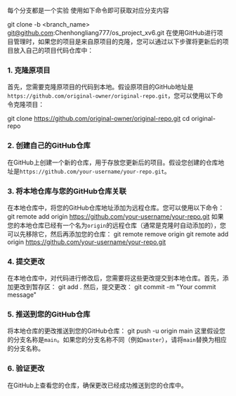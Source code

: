 每个分支都是一个实验 使用如下命令即可获取对应分支内容

git clone -b <branch_name> git@github.com:Chenhongliang777/os_project_xv6.git
在使用GitHub进行项目管理时，如果您的项目是来自原项目的克隆，您可以通过以下步骤将更新后的项目放入自己的项目代码仓库中：

### 1. **克隆原项目**
首先，您需要克隆原项目的代码到本地。假设原项目的GitHub地址是`https://github.com/original-owner/original-repo.git`，您可以使用以下命令克隆项目：

git clone https://github.com/original-owner/original-repo.git
cd original-repo

### 2. **创建自己的GitHub仓库**
在GitHub上创建一个新的仓库，用于存放您更新后的项目。假设您创建的仓库地址是`https://github.com/your-username/your-repo.git`。

### 3. **将本地仓库与您的GitHub仓库关联**
在本地仓库中，将您的GitHub仓库地址添加为远程仓库。您可以使用以下命令：
git remote add origin https://github.com/your-username/your-repo.git
如果您的本地仓库已经有一个名为`origin`的远程仓库（通常是克隆时自动添加的），您可以先移除它，然后再添加您的仓库：
git remote remove origin
git remote add origin https://github.com/your-username/your-repo.git

### 4. **提交更改**
在本地仓库中，对代码进行修改后，您需要将这些更改提交到本地仓库。首先，添加更改到暂存区：
git add .
然后，提交更改：
git commit -m "Your commit message"

### 5. **推送到您的GitHub仓库**
将本地仓库的更改推送到您的GitHub仓库：
git push -u origin main
这里假设您的分支名称是`main`。如果您的分支名称不同（例如`master`），请将`main`替换为相应的分支名称。

### 6. **验证更改**
在GitHub上查看您的仓库，确保更改已经成功推送到您的仓库中。
